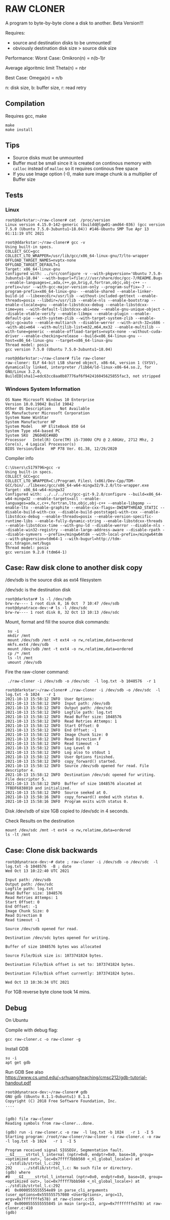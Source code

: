 # RAW CLONER

A program to byte-by-byte clone a disk to another. Beta Version!!!

Requires:
 
* source and destination disks to be unmounted!
* obviously destination disk size > source disk size 

Performance: 
Worst Case: Omikron(n) = n(b-1)r

Average algoritmic limit Theta(n) = nbr

Best Case: Omega(n) = n/b

n: disk size, b: buffer size, r: read retry
  
## Compilation
Requires gcc, make
```
make
make install
```


## Tips

- Source disks must be unmounted
- Buffer must be small since it is created on continous memory with `calloc` instead of `malloc` so it requires continous free space
- If you use Image option (-I),  make sure image chunk is a multiplier of Buffer size 




## Tests

### Linux
```
root@darkstar:~/raw-cloner# cat  /proc/version
Linux version 4.15.0-142-generic (buildd@lgw01-amd64-036) (gcc version 7.5.0 (Ubuntu 7.5.0-3ubuntu1~18.04)) #146-Ubuntu SMP Tue Apr 13 01:11:19 UTC 2021

root@ddarkstar:~/raw-cloner# gcc -v
Using built-in specs.
COLLECT_GCC=gcc
COLLECT_LTO_WRAPPER=/usr/lib/gcc/x86_64-linux-gnu/7/lto-wrapper
OFFLOAD_TARGET_NAMES=nvptx-none
OFFLOAD_TARGET_DEFAULT=1
Target: x86_64-linux-gnu
Configured with: ../src/configure -v --with-pkgversion='Ubuntu 7.5.0-3ubuntu1~18.04' --with-bugurl=file:///usr/share/doc/gcc-7/README.Bugs --enable-languages=c,ada,c++,go,brig,d,fortran,objc,obj-c++ --prefix=/usr --with-gcc-major-version-only --program-suffix=-7 --program-prefix=x86_64-linux-gnu- --enable-shared --enable-linker-build-id --libexecdir=/usr/lib --without-included-gettext --enable-threads=posix --libdir=/usr/lib --enable-nls --enable-bootstrap --enable-clocale=gnu --enable-libstdcxx-debug --enable-libstdcxx-time=yes --with-default-libstdcxx-abi=new --enable-gnu-unique-object --disable-vtable-verify --enable-libmpx --enable-plugin --enable-default-pie --with-system-zlib --with-target-system-zlib --enable-objc-gc=auto --enable-multiarch --disable-werror --with-arch-32=i686 --with-abi=m64 --with-multilib-list=m32,m64,mx32 --enable-multilib --with-tune=generic --enable-offload-targets=nvptx-none --without-cuda-driver --enable-checking=release --build=x86_64-linux-gnu --host=x86_64-linux-gnu --target=x86_64-linux-gnu
Thread model: posix
gcc version 7.5.0 (Ubuntu 7.5.0-3ubuntu1~18.04)

root@ddarkstar:~/raw-cloner# file raw-cloner
raw-cloner: ELF 64-bit LSB shared object, x86-64, version 1 (SYSV), dynamically linked, interpreter /lib64/ld-linux-x86-64.so.2, for GNU/Linux 3.2.0, BuildID[sha1]=edc63cc8aa0b87776af6f942416045625855fac3, not stripped

```

### Windows System Information

```
OS Name	Microsoft Windows 10 Enterprise
Version	10.0.19042 Build 19042
Other OS Description 	Not Available
OS Manufacturer	Microsoft Corporation
System Name	WinStar
System Manufacturer	HP
System Model	HP EliteBook 850 G4
System Type	x64-based PC
System SKU	2NG04EC#ABD
Processor	Intel(R) Core(TM) i5-7300U CPU @ 2.60GHz, 2712 Mhz, 2 Core(s), 4 Logical Processor(s)
BIOS Version/Date	HP P78 Ver. 01.38, 12/29/2020

```
Compiler info

```
C:\Users\c5179796>gcc -v
Using built-in specs.
COLLECT_GCC=gcc
COLLECT_LTO_WRAPPER=C:/Program\ Files\ (x86)/Dev-Cpp/TDM-GCC/bin/../libexec/gcc/x86_64-w64-mingw32/9.2.0/lto-wrapper.exe
Target: x86_64-w64-mingw32
Configured with: ../../../src/gcc-git-9.2.0/configure --build=x86_64-w64-mingw32 --enable-targets=all --enable-languages=ada,c,c++,fortran,lto,objc,obj-c++ --enable-libgomp --enable-lto --enable-graphite --enable-cxx-flags=-DWINPTHREAD_STATIC --disable-build-with-cxx --disable-build-poststage1-with-cxx --enable-libstdcxx-debug --enable-threads=posix --enable-version-specific-runtime-libs --enable-fully-dynamic-string --enable-libstdcxx-threads --enable-libstdcxx-time --with-gnu-ld --disable-werror --disable-nls --disable-win32-registry --enable-large-address-aware --disable-rpath --disable-symvers --prefix=/mingw64tdm --with-local-prefix=/mingw64tdm --with-pkgversion=tdm64-1 --with-bugurl=http://tdm-gcc.tdragon.net/bugs
Thread model: posix
gcc version 9.2.0 (tdm64-1)
```

## Case: Raw disk  clone to another disk copy
 
/dev/sdb  is the source disk as ext4 filesystem

/dev/sdc  is the destination disk


```
root@darkstar# ls -l /dev/sdb
brw-rw---- 1 root disk 8, 16 Oct  7 10:47 /dev/sdb
root@dynatrace-dev:~# ls -l /dev/sdc
brw-rw---- 1 root disk 8, 32 Oct 13 10:13 /dev/sdc

```

 
Mount, format and fill the source disk commands:
```	
 su -i
 mkdir /mnt
 mount /dev/sdb /mnt -t ext4 -o rw,relatime,data=ordered
 mkfs.ext4 /dev/sdb
 mount /dev/sdb /mnt -t ext4 -o rw,relatime,data=ordered
 cp /* /mnt
 ls -lt /mnt
 umount /dev/sdb
```
 
 Fire the raw-cloner command:
``` 
 ./raw-cloner -i /dev/sdb -o /dev/sdc  -l log.txt -b 1048576  -r 1
 
root@darkstar:~/raw-cloner# ./raw-cloner -i /dev/sdb -o /dev/sdc  -l log.txt -b 1024   -r 1
2021-10-13 15:58:12 INFO  User Options:
2021-10-13 15:58:12 INFO  Input path: /dev/sdb
2021-10-13 15:58:12 INFO  Output path: /dev/sdc
2021-10-13 15:58:12 INFO  Logfile path: log.txt
2021-10-13 15:58:12 INFO  Read Buffer size: 1048576
2021-10-13 15:58:12 INFO  Read Retries Attemps: 1
2021-10-13 15:58:12 INFO  Start Offset: 0
2021-10-13 15:58:12 INFO  End Offset: -1
2021-10-13 15:58:12 INFO  Image Chunk Size: 0
2021-10-13 15:58:12 INFO  Read Direction F
2021-10-13 15:58:12 INFO  Read timeout -1
2021-10-13 15:58:12 INFO  Log Level 0
2021-10-13 15:58:12 INFO  Log also to stdout 1
2021-10-13 15:58:12 INFO  User Options finished.
2021-10-13 15:58:12 INFO  copy_forward() started.
2021-10-13 15:58:12 INFO  Source /dev/sdb opened for read. File descriptor 4.
2021-10-13 15:58:12 INFO  Destination /dev/sdc opened for writing. File descriptor 5.
2021-10-13 15:58:12 INFO  Buffer of size 1048576 alocated at 7FBDF6838010 and initialized.
2021-10-13 15:58:12 INFO  Source seeked at 0.
2021-10-13 15:58:16 INFO  copy_forward() ended with status 0.
2021-10-13 15:58:16 INFO  Program exits with status 0.
```
Disk /dev/sdb of size 1GB copied to /dev/sdc in 4 seconds.


Check Results on the destination
```
mount /dev/sdc /mnt -t ext4 -o rw,relatime,data=ordered
ls -lt /mnt
```


## Case: Clone disk backwards

```
root@dynatrace-dev:~# date ; raw-cloner -i /dev/sdb -o /dev/sdc  -l log.txt -b 1048576  -B ; date
Wed Oct 13 10:22:40 UTC 2021

Input path: /dev/sdb
Output path: /dev/sdc
Logfile path: log.txt
Read Buffer size: 1048576
Read Retries Attemps: 1
Start Offset: 0
End Offset: -1
Image Chunk Size: 0
Read Direction B
Read timeout -1

Source /dev/sdb opened for read.

Destination /dev/sdc bytes opened for writing.

Buffer of size 1048576 bytes was allocated

Source File/Disk size is: 1073741824 bytes.

Destination File/Disk offset is set to: 1073741824 bytes.

Destination File/Disk offset currently: 1073741824 bytes.

Wed Oct 13 10:36:34 UTC 2021
```
For 1GB reverse byte clone took 14 mins. 

## Debug
On Ubuntu

Compile with debug flag:
```
gcc raw-cloner.c -o raw-cloner -g
```

Install GDB

```
su -i
apt get gdb
```

Run GDB
See also https://www.cs.umd.edu/~srhuang/teaching/cmsc212/gdb-tutorial-handout.pdf
```
root@dynatrace-dev:~/raw-cloner# gdb
GNU gdb (Ubuntu 8.1.1-0ubuntu1) 8.1.1
Copyright (C) 2018 Free Software Foundation, Inc.
....


(gdb) file raw-cloner
Reading symbols from raw-cloner...done.

(gdb) run -i raw-cloner.c -o raw  -l log.txt -b 1024   -r 1  -I 5
Starting program: /root/raw-cloner/raw-cloner -i raw-cloner.c -o raw  -l log.txt -b 1024   -r 1  -I 5

Program received signal SIGSEGV, Segmentation fault.
__GI_____strtol_l_internal (nptr=0x0, endptr=0x0, base=10, group=<optimized out>, loc=0x7ffff7bbb560 <_nl_global_locale>) at ../stdlib/strtol_l.c:292
292     ../stdlib/strtol_l.c: No such file or directory.
(gdb) where
#0  __GI_____strtol_l_internal (nptr=0x0, endptr=0x0, base=10, group=<optimized out>, loc=0x7ffff7bbb560 <_nl_global_locale>) at ../stdlib/strtol_l.c:292
#1  0x0000555555554e89 in parse_cli_arguments (user_options=0x555555757080 <UserOptions>, argc=13, argv=0x7fffffffe578) at raw-cloner.c:95
#2  0x0000555555555845 in main (argc=13, argv=0x7fffffffe578) at raw-cloner.c:410
(gdb)

```
